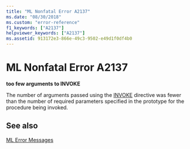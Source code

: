 ```yaml
---
title: "ML Nonfatal Error A2137"
ms.date: "08/30/2018"
ms.custom: "error-reference"
f1_keywords: ["A2137"]
helpviewer_keywords: ["A2137"]
ms.assetid: 913172e3-866e-49c3-9502-e49d1f0df4b0
---
```

# ML Nonfatal Error A2137

**too few arguments to INVOKE**

The number of arguments passed using the [INVOKE](../../assembler/masm/invoke.md) directive was fewer than the number of required parameters specified in the prototype for the procedure being invoked.

## See also

[ML Error Messages](../../assembler/masm/ml-error-messages.md)<br/>